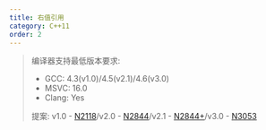 ```yaml
---
title: 右值引用
category: C++11
order: 2
---
```


> 编译器支持最低版本要求:
> * GCC: 4.3(v1.0)/4.5(v2.1)/4.6(v3.0)
> * MSVC:  16.0
> * Clang: Yes
>
> 提案: v1.0 - [N2118](http://www.open-std.org/jtc1/sc22/wg21/docs/papers/2006/n2118.html)/v2.0 - [N2844](http://www.open-std.org/jtc1/sc22/wg21/docs/papers/2009/n2844.html)/v2.1 - [N2844+](http://www.open-std.org/jtc1/sc22/wg21/docs/cwg_defects.html#1138)/v3.0 - [N3053](http://www.open-std.org/jtc1/sc22/wg21/docs/papers/2010/n3053.html)
